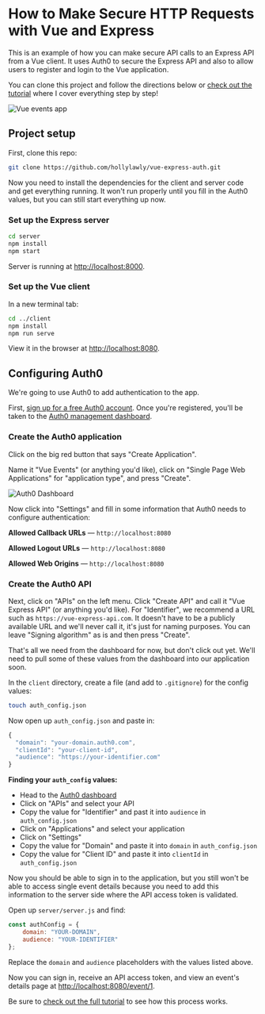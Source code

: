 # How to Make Secure HTTP Requests with Vue and Express

This is an example of how you can make secure API calls to an Express API from a Vue client. It uses Auth0 to secure the Express API and also to allow users to register and login to the Vue application.

You can clone this project and follow the directions below or [check out the tutorial](https://auth0.com/blog/how-to-make-secure-http-requests-with-vue-and-express/) where I cover everything step by step!

![Vue events app](https://cdn.auth0.com/blog/vue-meetup/vue-event-app-home.png)

## Project setup

First, clone this repo:

```bash
git clone https://github.com/hollylawly/vue-express-auth.git
```

Now you need to install the dependencies for the client and server code and get everything running. It won't run properly until you fill in the Auth0 values, but you can still start everything up now.

### Set up the Express server

```bash
cd server
npm install
npm start
```

Server is running at [http://localhost:8000](http://localhost:8000).

### Set up the Vue client

In a new terminal tab:

```bash
cd ../client
npm install
npm run serve
```

View it in the browser at [http://localhost:8080](http://localhost:8080).

## Configuring Auth0

We're going to use Auth0 to add authentication to the app.

First, [sign up for a free Auth0 account](https://auth0.com/signup). Once you're registered, you'll be taken to the [Auth0 management dashboard](https://manage.auth0.com/dashboard/).

### Create the Auth0 application

Click on the big red button that says "Create Application". 

Name it "Vue Events" (or anything you'd like), click on "Single Page Web Applications" for "application type", and press "Create".

![Auth0 Dashboard](https://cdn.auth0.com/blog/vue-meetup/auth0-create-app.png)

Now click into "Settings" and fill in some information that Auth0 needs to configure authentication:

**Allowed Callback URLs** &mdash; `http://localhost:8080`

**Allowed Logout URLs** &mdash; `http://localhost:8080`

**Allowed Web Origins** &mdash; `http://localhost:8080`

### Create the Auth0 API

Next, click on "APIs" on the left menu. Click "Create API" and call it "Vue Express API" (or anything you'd like). For "Identifier", we recommend a URL such as `https://vue-express-api.com`. It doesn't have to be a publicly available URL and we'll never call it, it's just for naming purposes. You can leave "Signing algorithm" as is and then press "Create".

That's all we need from the dashboard for now, but don't click out yet. We'll need to pull some of these values from the dashboard into our application soon.

In the `client` directory, create a file (and add to `.gitignore`) for the config values:

```bash
touch auth_config.json
```

Now open up `auth_config.json` and paste in:

```js
{
  "domain": "your-domain.auth0.com",
  "clientId": "your-client-id",
  "audience": "https://your-identifier.com"
}
```

**Finding your `auth_config` values:**

* Head to the [Auth0 dashboard](https://manage.auth0.com/dashboard)
* Click on "APIs" and select your API
* Copy the value for "Identifier" and past it into `audience` in `auth_config.json`
* Click on "Applications" and select your application
* Click on "Settings"
* Copy the value for "Domain" and paste it into `domain` in `auth_config.json`
* Copy the value for "Client ID" and paste it into `clientId` in `auth_config.json`

Now you should be able to sign in to the application, but you still won't be able to access single event details because you need to add this information to the server side where the API access token is validated.

Open up `server/server.js` and find:

```js
const authConfig = {
    domain: "YOUR-DOMAIN",
    audience: "YOUR-IDENTIFIER"
};
```

Replace the `domain` and `audience` placeholders with the values listed above.

Now you can sign in, receive an API access token, and view an event's details page at [http://localhost:8080/event/1](http://localhost:8080/event/1).

Be sure to [check out the full tutorial]() to see how this process works.
